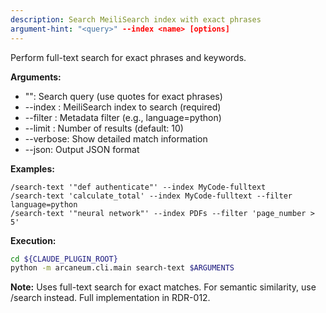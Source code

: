 ```yaml
---
description: Search MeiliSearch index with exact phrases
argument-hint: "<query>" --index <name> [options]
---
```


Perform full-text search for exact phrases and keywords.

**Arguments:**
- "<query>": Search query (use quotes for exact phrases)
- --index <name>: MeiliSearch index to search (required)
- --filter <filter>: Metadata filter (e.g., language=python)
- --limit <n>: Number of results (default: 10)
- --verbose: Show detailed match information
- --json: Output JSON format

**Examples:**
```
/search-text '"def authenticate"' --index MyCode-fulltext
/search-text 'calculate_total' --index MyCode-fulltext --filter language=python
/search-text '"neural network"' --index PDFs --filter 'page_number > 5'
```

**Execution:**
```bash
cd ${CLAUDE_PLUGIN_ROOT}
python -m arcaneum.cli.main search-text $ARGUMENTS
```

**Note:** Uses full-text search for exact matches. For semantic similarity,
use /search instead. Full implementation in RDR-012.
